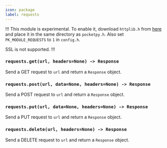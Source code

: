 ```yaml
---
icon: package
label: requests
---
```


!!!
This module is experimental. To enable it, download `httplib.h` from [here](https://github.com/yhirose/cpp-httplib) and place it in the same directory as `pocketpy.h`. Also set `PK_MODULE_REQUESTS` to `1` in `config.h`.

SSL is not supported.
!!!

### `requests.get(url, headers=None) -> Response`

Send a GET request to `url` and return a `Response` object.

### `requests.post(url, data=None, headers=None) -> Response`

Send a POST request to `url` and return a `Response` object.

### `requests.put(url, data=None, headers=None) -> Response`

Send a PUT request to `url` and return a `Response` object.

### `requests.delete(url, headers=None) -> Response`

Send a DELETE request to `url` and return a `Response` object.